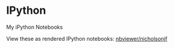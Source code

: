 IPython
=======

My iPython Notebooks

View these as rendered IPython notebooks: [nbviewer/nicholsonjf][1]

[1]: http://nbviewer.ipython.org/github/nicholsonjf/iPython/tree/master/
